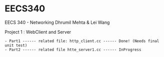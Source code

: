 EECS340
=======

EECS 340 - Networking
Dhrumil Mehta & Lei Wang

Project 1 : WebClient and Server

	- Part1 ------ related file: http_client.cc ------ Done! (Needs final unit test)
	- Part2 ------ related file htte_server1.cc ------ InProgress 
 
